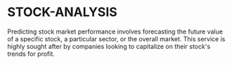 # STOCK-ANALYSIS
Predicting stock market performance involves forecasting the future value of a specific stock, a particular sector, or the overall market. This service is highly sought after by companies looking to capitalize on their stock's trends for profit.
